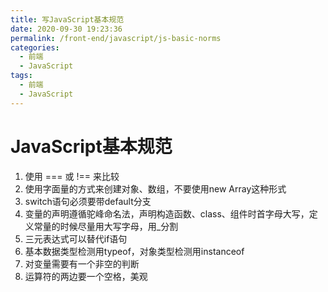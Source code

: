 ```yaml
---
title: 写JavaScript基本规范
date: 2020-09-30 19:23:36
permalink: /front-end/javascript/js-basic-norms
categories:
  - 前端
  - JavaScript
tags:
  - 前端
  - JavaScript
---
```

# JavaScript基本规范

1. 使用 === 或 !== 来比较
2. 使用字面量的方式来创建对象、数组，不要使用new Array这种形式
3. switch语句必须要带default分支
4. 变量的声明遵循驼峰命名法，声明构造函数、class、组件时首字母大写，定义常量的时候尽量用大写字母，用_分割
5. 三元表达式可以替代if语句
6. 基本数据类型检测用typeof，对象类型检测用instanceof
7. 对变量需要有一个非空的判断
8. 运算符的两边要一个空格，美观
